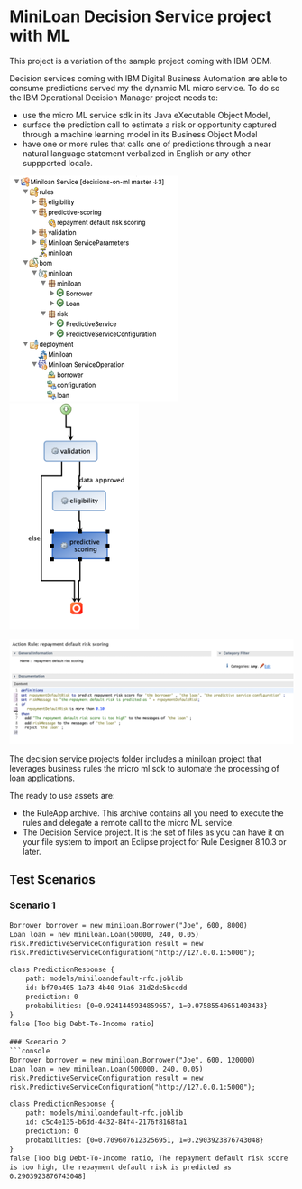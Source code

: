 # MiniLoan Decision Service project with ML

This project is a variation of the sample project coming with IBM ODM.

Decision services coming with IBM Digital Business Automation are able to consume predictions served my the dynamic ML micro service. To do so the IBM Operational Decision Manager project needs to:
- use the micro ML service sdk in its Java eXecutable Object Model,
- surface the prediction call to estimate a risk or opportunity captured through a machine learning model in its Business Object Model
- have one or more rules that calls one of predictions through a near natural language statement verbalized in English or any other suppported locale.

<img src="../docs/images/miniloan-with-ml-rule-explorer.png" alt="Decision Service project in the Rule Explorer" width="300" height="400">

<img src="../docs/images/miniloan-with-ml-ruleflow.png" alt="A ruleflow with a task that cares about the ML estimated risk management" width="230" height="400">

![Rule calling the prediction](../docs/images/rule-with-ml.png "A rule calling a prediction of a repayment loan default")
 
The decision service projects folder includes a miniloan project that leverages business rules the micro ml sdk to automate the processing of loan applications.

The ready to use assets are:
- the RuleApp archive. This archive contains all you need to execute the rules and delegate a remote call to the micro ML service.
- The Decision Service project. It is the set of files as you can have it on your file system to import an Eclipse project for Rule Designer 8.10.3 or later.

## Test Scenarios

### Scenario 1
```console
Borrower borrower = new miniloan.Borrower("Joe", 600, 8000)
Loan loan = new miniloan.Loan(50000, 240, 0.05)
risk.PredictiveServiceConfiguration result = new risk.PredictiveServiceConfiguration("http://127.0.0.1:5000");
```

```console
class PredictionResponse {
    path: models/miniloandefault-rfc.joblib
    id: bf70a405-1a73-4b40-91a6-31d2de5bccdd
    prediction: 0
    probabilities: {0=0.9241445934859657, 1=0.07585540651403433}
}
false [Too big Debt-To-Income ratio]

### Scenario 2
```console
Borrower borrower = new miniloan.Borrower("Joe", 600, 120000)
Loan loan = new miniloan.Loan(500000, 240, 0.05)
risk.PredictiveServiceConfiguration result = new risk.PredictiveServiceConfiguration("http://127.0.0.1:5000");
```
```console
class PredictionResponse {
    path: models/miniloandefault-rfc.joblib
    id: c5c4e135-b6dd-4432-84f4-2176f8168fa1
    prediction: 0
    probabilities: {0=0.7096076123256951, 1=0.2903923876743048}
}
false [Too big Debt-To-Income ratio, The repayment default risk score is too high, the repayment default risk is predicted as 0.2903923876743048]
```
